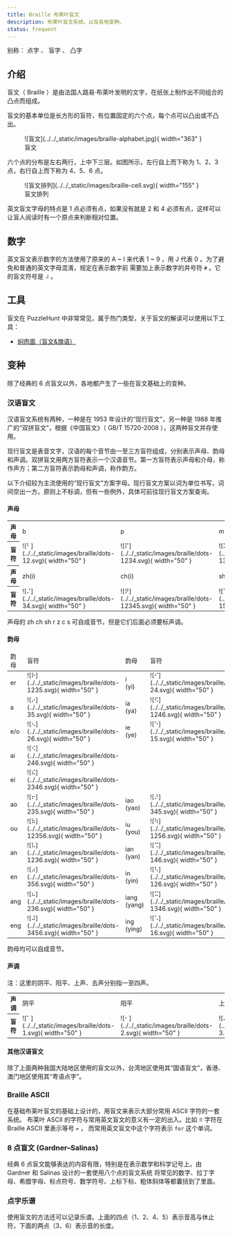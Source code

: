 ```yaml
---
title: Braille 布莱叶盲文
description: 布莱叶盲文系统，以及各地变种。
status: frequent
---
```


别称： 点字 、 盲字 、 凸字

## 介绍

盲文（ Braille ）是由法国人路易·布莱叶发明的文字，在纸张上制作出不同组合的凸点而组成。

盲文的基本单位是长方形的盲符，有位置固定的六个点，每个点可以凸出或不凸出。

<figure markdown>
  ![盲文](../../_static/images/braille-alphabet.jpg){ width="363" }
  <figcaption markdown>盲文
  </figcaption>
</figure>

六个点的分布是左右两行，上中下三层。如图所示，左行自上而下称为 1、2、3 点，右行自上而下称为 4、5、6 点。

<figure markdown>
  ![盲文排列](../../_static/images/braille-cell.svg){ width="155" }
  <figcaption markdown>盲文排列</figcaption>
</figure>

英文盲文字母的特点是 1 点必须有点，如果没有就是 2 和 4 必须有点，这样可以让盲人阅读时有一个原点来判断相对位置。

## 数字

英文盲文表示数字的方法使用了原来的 A ~ I 来代表 1 ~ 9 ，用 J 代表 0 。为了避免和普通的英文字母混淆，规定在表示数字前
需要加上表示数字的井号符 `#` 。它的盲文符号是 `⠼` 。

## 工具

盲文在 PuzzleHunt 中非常常见，属于热门类型，关于盲文的解读可以使用以下工具：

- [焖肉面（盲文&旗语）](https://philippica.github.io/cipher_machine/)

## 变种

除了经典的 6 点盲文以外，各地都产生了一些在盲文基础上的变种。

### 汉语盲文

汉语盲文系统有两种，一种是在 1953 年设计的“现行盲文”，另一种是 1988 年推广的“双拼盲文”，根据《中国盲文》（ GB/T 15720-2008 ），这两种盲文并存使用。

现行盲文是表音文字，汉语的每个音节由一至三方盲符组成，分别表示声母、韵母和声调。双拼盲文用两方盲符表示一个汉语音节。第一方盲符表示声母和介母，称作声方；第二方盲符表示韵母和声调，称作韵方。

以下介绍较为主流使用的“现行盲文”方案字母。现行盲文方案以词为单位书写，词间空出一方。原则上不标调，但有一些例外，具体可前往现行盲文方案查询。

#### 声母

<table markdown>
<tr class="table-horizontal">
<th>声母</th>
<td>b</td>
<td>p</td>
<td>m</td>
<td>f</td>
<td>d</td>
<td>t</td>
<td>n</td>
<td>l</td>
<td>g/j</td>
<td>k/q</td>
<td>h/x</td>
</tr>
<tr class="table-horizontal" markdown>
<th>盲符</th>
<td class="no-padding" markdown>![⠃](../../_static/images/braille/dots-12.svg){ width="50" }</td>
<td class="no-padding" markdown>![⠏](../../_static/images/braille/dots-1234.svg){ width="50" }</td>
<td class="no-padding" markdown>![⠍](../../_static/images/braille/dots-134.svg){ width="50" }</td>
<td class="no-padding" markdown>![⠋](../../_static/images/braille/dots-124.svg){ width="50" }</td>
<td class="no-padding" markdown>![⠙](../../_static/images/braille/dots-145.svg){ width="50" }</td>
<td class="no-padding" markdown>![⠞](../../_static/images/braille/dots-2345.svg){ width="50" }</td>
<td class="no-padding" markdown>![⠝](../../_static/images/braille/dots-1345.svg){ width="50" }</td>
<td class="no-padding" markdown>![⠇](../../_static/images/braille/dots-123.svg){ width="50" }</td>
<td class="no-padding" markdown>![⠛](../../_static/images/braille/dots-1245.svg){ width="50" }</td>
<td class="no-padding" markdown>![⠅](../../_static/images/braille/dots-13.svg){ width="50" }</td>
<td class="no-padding" markdown>![⠓](../../_static/images/braille/dots-125.svg){ width="50" }</td>
</tr>
<tr class="table-horizontal">
<th>声母</th>
<td>zh(i)</td>
<td>ch(i)</td>
<td>sh(i)</td>
<td>r(i)</td>
<td>z(i)</td>
<td>c(i)</td>
<td>s(i)</td>
<td></td>
<td></td>
<td></td>
<td></td>
</tr>
<tr class="table-horizontal" markdown>
<th>盲符</th>
<td class="no-padding" markdown>![⠌](../../_static/images/braille/dots-34.svg){ width="50" }</td>
<td class="no-padding" markdown>![⠟](../../_static/images/braille/dots-12345.svg){ width="50" }</td>
<td class="no-padding" markdown>![⠱](../../_static/images/braille/dots-156.svg){ width="50" }</td>
<td class="no-padding" markdown>![⠚](../../_static/images/braille/dots-245.svg){ width="50" }</td>
<td class="no-padding" markdown>![⠵](../../_static/images/braille/dots-1356.svg){ width="50" }</td>
<td class="no-padding" markdown>![⠉](../../_static/images/braille/dots-14.svg){ width="50" }</td>
<td class="no-padding" markdown>![⠎](../../_static/images/braille/dots-234.svg){ width="50" }</td>
<td></td>
<td></td>
<td></td>
<td></td>
</tr>
</table>

声母的 zh ch sh r z c s 可自成音节，但是它们后面必须要标声调。

#### 韵母

<table markdown>
<thead>
<tr class="table-vertical">
<td>韵母</td>
<td>盲符</td>
<td>韵母</td>
<td>盲符</td>
<td>韵母</td>
<td>盲符</td>
<td>韵母</td>
<td>盲符</td>
</tr>
</thead>
<tbody markdown>
<tr class="table-vertical" markdown>
<td>er</td>
<td class="no-padding" markdown>![⠗](../../_static/images/braille/dots-1235.svg){ width="50" }</td>
<td>i<br>(yi)</td>
<td class="no-padding" markdown>![⠊](../../_static/images/braille/dots-24.svg){ width="50" }</td>
<td>u<br>(wu)</td>
<td class="no-padding" markdown>![⠥](../../_static/images/braille/dots-134.svg){ width="50" }</td>
<td>ü<br>(yu)</td>
<td class="no-padding" markdown>![⠬](../../_static/images/braille/dots-346.svg){ width="50" }</td>
</tr>
<tr class="table-vertical" markdown>
<td>a</td>
<td class="no-padding" markdown>![⠔](../../_static/images/braille/dots-35.svg){ width="50" }</td>
<td>ia<br>(ya)</td>
<td class="no-padding" markdown>![⠫](../../_static/images/braille/dots-1246.svg){ width="50" }</td>
<td>ua<br>(wa)</td>
<td class="no-padding" markdown>![⠿](../../_static/images/braille/dots-123456.svg){ width="50" }</td>
<td></td>
<td class="no-padding" markdown></td>
</tr>
<tr class="table-vertical" markdown>
<td>e/o</td>
<td class="no-padding" markdown>![⠢](../../_static/images/braille/dots-26.svg){ width="50" }</td>
<td>ie<br>(ye)</td>
<td class="no-padding" markdown>![⠑](../../_static/images/braille/dots-15.svg){ width="50" }</td>
<td>uo<br>(wo)</td>
<td class="no-padding" markdown>![⠕](../../_static/images/braille/dots-135.svg){ width="50" }</td>
<td>üe<br>(yue)</td>
<td class="no-padding" markdown>![⠾](../../_static/images/braille/dots-23456.svg){ width="50" }</td>
</tr>
<tr class="table-vertical" markdown>
<td>ai</td>
<td class="no-padding" markdown>![⠪](../../_static/images/braille/dots-246.svg){ width="50" }</td>
<td class="no-padding" markdown></td>
<td class="no-padding" markdown></td>
<td>uai<br>(wai)</td>
<td class="no-padding" markdown>![⠽](../../_static/images/braille/dots-13456.svg){ width="50" }</td>
<td class="no-padding" markdown></td>
<td class="no-padding" markdown></td>
</tr>
<tr class="table-vertical" markdown>
<td>ei</td>
<td class="no-padding" markdown>![⠮](../../_static/images/braille/dots-2346.svg){ width="50" }</td>
<td class="no-padding" markdown></td>
<td class="no-padding" markdown></td>
<td>ui<br>(wei)</td>
<td class="no-padding" markdown>![⠺](../../_static/images/braille/dots-2456.svg){ width="50" }</td>
<td class="no-padding" markdown></td>
<td class="no-padding" markdown></td>
</tr>
<tr class="table-vertical" markdown>
<td>ao</td>
<td class="no-padding" markdown>![⠖](../../_static/images/braille/dots-235.svg){ width="50" }</td>
<td>iao<br>(yao)</td>
<td class="no-padding" markdown>![⠜](../../_static/images/braille/dots-345.svg){ width="50" }</td>
<td class="no-padding" markdown></td>
<td class="no-padding" markdown></td>
<td class="no-padding" markdown></td>
<td class="no-padding" markdown></td>
</tr>
<tr class="table-vertical" markdown>
<td>ou</td>
<td class="no-padding" markdown>![⠷](../../_static/images/braille/dots-12356.svg){ width="50" }</td>
<td>iu<br>(you)</td>
<td class="no-padding" markdown>![⠳](../../_static/images/braille/dots-1256.svg){ width="50" }</td>
<td class="no-padding" markdown></td>
<td class="no-padding" markdown></td>
<td class="no-padding" markdown></td>
<td class="no-padding" markdown></td>
</tr>
<tr class="table-vertical" markdown>
<td>an</td>
<td class="no-padding" markdown>![⠧](../../_static/images/braille/dots-1236.svg){ width="50" }</td>
<td>ian<br>(yan)</td>
<td class="no-padding" markdown>![⠩](../../_static/images/braille/dots-146.svg){ width="50" }</td>
<td>uan<br>(wan)</td>
<td class="no-padding" markdown>![⠻](../../_static/images/braille/dots-12456.svg){ width="50" }</td>
<td>üan<br>(yuan)</td>
<td class="no-padding" markdown>![⠯](../../_static/images/braille/dots-12346.svg){ width="50" }</td>
</tr>
<tr class="table-vertical" markdown>
<td>en</td>
<td class="no-padding" markdown>![⠴](../../_static/images/braille/dots-356.svg){ width="50" }</td>
<td>in<br>(yin)</td>
<td class="no-padding" markdown>![⠣](../../_static/images/braille/dots-126.svg){ width="50" }</td>
<td>un<br>(wen)</td>
<td class="no-padding" markdown>![⠒](../../_static/images/braille/dots-25.svg){ width="50" }</td>
<td>ün<br>(yun)</td>
<td class="no-padding" markdown>![⠸](../../_static/images/braille/dots-456.svg){ width="50" }</td>
</tr>
<tr class="table-vertical" markdown>
<td>ang</td>
<td class="no-padding" markdown>![⠦](../../_static/images/braille/dots-236.svg){ width="50" }</td>
<td>iang<br>(yang)</td>
<td class="no-padding" markdown>![⠭](../../_static/images/braille/dots-1346.svg){ width="50" }</td>
<td>uang<br>(wang)</td>
<td class="no-padding" markdown>![⠶](../../_static/images/braille/dots-2356.svg){ width="50" }</td>
<td class="no-padding" markdown></td>
<td class="no-padding" markdown></td>
</tr>
<tr class="table-vertical" markdown>
<td>eng</td>
<td class="no-padding" markdown>![⠼](../../_static/images/braille/dots-3456.svg){ width="50" }</td>
<td>ing<br>(ying)</td>
<td class="no-padding" markdown>![⠡](../../_static/images/braille/dots-16.svg){ width="50" }</td>
<td>ong<br>(weng)</td>
<td class="no-padding" markdown>![⠲](../../_static/images/braille/dots-256.svg){ width="50" }</td>
<td>iong<br>(yong)</td>
<td class="no-padding" markdown>![⠹](../../_static/images/braille/dots-1456.svg){ width="50" }</td>
</tr>
</tbody>
</table>

韵母均可以自成音节。

#### 声调

注：这里的阴平、阳平、上声、去声分别指一至四声。

<table markdown>
<tr class="table-horizontal">
<th>声调</th>
<td>阴平</td>
<td>阳平</td>
<td>上声</td>
<td>去声</td>
<td>清声</td>
</tr>
<tr class="table-horizontal" markdown>
<th>盲符</th>
<td class="no-padding" markdown>![⠁](../../_static/images/braille/dots-1.svg){ width="50" }</td>
<td class="no-padding" markdown>![⠂](../../_static/images/braille/dots-2.svg){ width="50" }</td>
<td class="no-padding" markdown>![⠄](../../_static/images/braille/dots-3.svg){ width="50" }</td>
<td class="no-padding" markdown>![⠆](../../_static/images/braille/dots-23.svg){ width="50" }</td>
<td>不标</td>
</tr>
</table>

#### 其他汉语盲文

除了上面两种我国大陆地区使用的盲文以外，台湾地区使用其“国语盲文”，香港、澳门地区使用其“粤语点字”。

### Braille ASCII

在基础布莱叶盲文的基础上设计的，用盲文来表示大部分常用 ASCII 字符的一套系统。
布莱叶 ASCII 的字符与常用英文盲文的意义有一定的出入。比如 `⠿` 字符在 Braille ASCII 里表示等号 `=` ，
而常用英文盲文中这个字符表示 `for` 这个单词。

### 8 点盲文 (Gardner–Salinas)

经典 6 点盲文能够表达的内容有限，特别是在表示数学和科学记号上。由 Gardner 和 Salinas 设计的一套使用八个点的盲文系统
将常见的数字、拉丁字母、希腊字母、标点符号、数学符号、上标下标、粗体斜体等都囊括到了里面。

### 点字乐谱

使用盲文的方法还可以记录乐谱。上面的四点（1、2、4、5）表示音高与休止符，下面的两点（3、6）表示音的长度。
